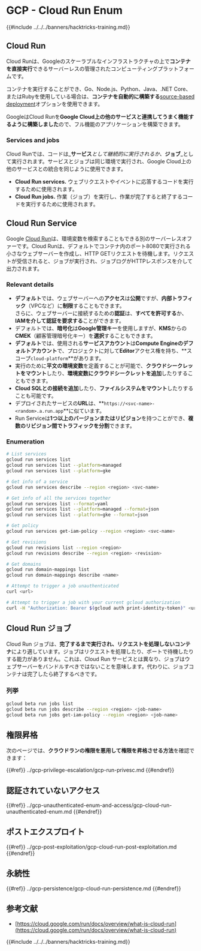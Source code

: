 # GCP - Cloud Run Enum

{{#include ../../../banners/hacktricks-training.md}}

## Cloud Run <a href="#reviewing-cloud-run-configurations" id="reviewing-cloud-run-configurations"></a>

Cloud Runは、Googleのスケーラブルなインフラストラクチャの上で**コンテナを直接実行**できるサーバーレスの管理されたコンピューティングプラットフォームです。

コンテナを実行することができ、Go、Node.js、Python、Java、.NET Core、またはRubyを使用している場合は、**コンテナを自動的に構築する**[source-based deployment](https://cloud.google.com/run/docs/deploying-source-code)オプションを使用できます。

GoogleはCloud Runを**Google Cloud上の他のサービスと連携してうまく機能するように構築しました**ので、フル機能のアプリケーションを構築できます。

### Services and jobs <a href="#services-and-jobs" id="services-and-jobs"></a>

Cloud Runでは、コードは_**サービス**_として継続的に実行されるか、_**ジョブ**_として実行されます。サービスとジョブは同じ環境で実行され、Google Cloud上の他のサービスとの統合を同じように使用できます。

- **Cloud Run services.** ウェブリクエストやイベントに応答するコードを実行するために使用されます。
- **Cloud Run jobs.** 作業（ジョブ）を実行し、作業が完了すると終了するコードを実行するために使用されます。

## Cloud Run Service

Google [Cloud Run](https://cloud.google.com/run)は、環境変数を検索することもできる別のサーバーレスオファーです。Cloud Runは、デフォルトでコンテナ内のポート8080で実行される小さなウェブサーバーを作成し、HTTP GETリクエストを待機します。リクエストが受信されると、ジョブが実行され、ジョブログがHTTPレスポンスを介して出力されます。

### Relevant details

- **デフォルト**では、ウェブサーバーへの**アクセス**は**公開**ですが、**内部トラフィック**（VPCなど）に**制限**することもできます。\
さらに、ウェブサーバーに接続するための**認証**は、**すべてを許可する**か、**IAMを介して認証を要求する**ことができます。
- デフォルトでは、**暗号化**は**Google管理キー**を使用しますが、**KMS**からの**CMEK**（顧客管理暗号化キー）を**選択**することもできます。
- **デフォルト**では、使用される**サービスアカウント**は**Compute Engineのデフォルトアカウント**で、プロジェクトに対して**Editor**アクセス権を持ち、**スコープ`cloud-platform`**があります。
- 実行のために**平文の環境変数**を定義することが可能で、**クラウドシークレットをマウント**したり、**環境変数にクラウドシークレットを追加**したりすることもできます。
- **Cloud SQLとの接続を追加**したり、**ファイルシステムをマウント**したりすることも可能です。
- デプロイされたサービスの**URL**は、**`https://<svc-name>-<random>.a.run.app`**に似ています。
- Run Serviceは**1つ以上のバージョンまたはリビジョン**を持つことができ、**複数のリビジョン間でトラフィックを分割**できます。

### Enumeration
```bash
# List services
gcloud run services list
gcloud run services list --platform=managed
gcloud run services list --platform=gke

# Get info of a service
gcloud run services describe --region <region> <svc-name>

# Get info of all the services together
gcloud run services list --format=yaml
gcloud run services list --platform=managed --format=json
gcloud run services list --platform=gke --format=json

# Get policy
gcloud run services get-iam-policy --region <region> <svc-name>

# Get revisions
gcloud run revisions list --region <region>
gcloud run revisions describe --region <region> <revision>

# Get domains
gcloud run domain-mappings list
gcloud run domain-mappings describe <name>

# Attempt to trigger a job unauthenticated
curl <url>

# Attempt to trigger a job with your current gcloud authorization
curl -H "Authorization: Bearer $(gcloud auth print-identity-token)" <url>
```
## Cloud Run ジョブ

Cloud Run ジョブは、**完了するまで実行され、リクエストを処理しないコンテナ**により適しています。ジョブはリクエストを処理したり、ポートで待機したりする能力がありません。これは、Cloud Run サービスとは異なり、ジョブはウェブサーバーをバンドルすべきではないことを意味します。代わりに、ジョブコンテナは完了したら終了するべきです。

### 列挙
```bash
gcloud beta run jobs list
gcloud beta run jobs describe --region <region> <job-name>
gcloud beta run jobs get-iam-policy --region <region> <job-name>
```
## 権限昇格

次のページでは、**クラウドランの権限を悪用して権限を昇格させる方法**を確認できます：

{{#ref}}
../gcp-privilege-escalation/gcp-run-privesc.md
{{#endref}}

## 認証されていないアクセス

{{#ref}}
../gcp-unauthenticated-enum-and-access/gcp-cloud-run-unauthenticated-enum.md
{{#endref}}

## ポストエクスプロイト

{{#ref}}
../gcp-post-exploitation/gcp-cloud-run-post-exploitation.md
{{#endref}}

## 永続性

{{#ref}}
../gcp-persistence/gcp-cloud-run-persistence.md
{{#endref}}

## 参考文献

- [https://cloud.google.com/run/docs/overview/what-is-cloud-run](https://cloud.google.com/run/docs/overview/what-is-cloud-run)

{{#include ../../../banners/hacktricks-training.md}}
